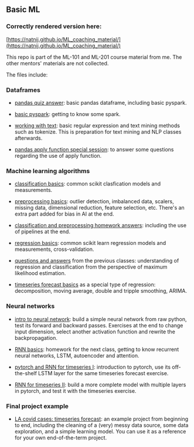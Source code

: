 ## Basic ML

### Correctly rendered version here:

[https://natnij.github.io/ML_coaching_material/](https://natnij.github.io/ML_coaching_material/)


This repo is part of the ML-101 and ML-201 course material from me. The other mentors' materials are not collected. 

The files include:

### Dataframes

- [pandas quiz answer](https://htmlpreview.github.io/?https://github.com/natnij/ML_coaching_material/blob/main/material/pandas_quiz_answer.html): basic pandas dataframe, including basic pyspark.

- [basic pyspark](https://htmlpreview.github.io/?https://github.com/natnij/ML_coaching_material/blob/main/material/spark.html): getting to know some spark.

- [working with text](https://htmlpreview.github.io/?https://github.com/natnij/ML_coaching_material/blob/main/material/working_with_text.html): basic regular expression and text mining methods such as tokenize. This is preparation for text mining and NLP classes afterwards.

- [pandas apply function special session](https://htmlpreview.github.io/?https://github.com/natnij/ML_coaching_material/blob/main/material/pandas_apply.html): to answer some questions regarding the use of apply function.


### Machine learning algorithms

- [classification basics](https://htmlpreview.github.io/?https://github.com/natnij/ML_coaching_material/blob/main/material/classificationBasic.html): common scikit clasfication models and measurements.

- [preprocessing basics](https://htmlpreview.github.io/?https://github.com/natnij/ML_coaching_material/blob/main/material/preprocessing-session9.html): outlier detection, imbalanced data, scalers, missing data, dimensional reduction, feature selection, etc. There's an extra part added for bias in AI at the end.

- [classification and preprocessing homework answers](https://htmlpreview.github.io/?https://github.com/natnij/ML_coaching_material/blob/main/material/session9_answer_hw.html): including the use of pipelines at the end.

- [regression basics](https://htmlpreview.github.io/?https://github.com/natnij/ML_coaching_material/blob/main/material/regressionBasic.html): common scikit learn regression models and measurements, cross-validation.

- [questions and answers](https://htmlpreview.github.io/?https://github.com/natnij/ML_coaching_material/blob/main/material/QandA.html) from the previous classes: understanding of regression and classification from the perspective of maximum likelihood estimation.

- [timeseries forecast basics](https://htmlpreview.github.io/?https://github.com/natnij/ML_coaching_material/blob/main/material/timeseriesBasic.html) as a special type of regression: decomposition, moving average, double and tripple smoothing, ARIMA.

### Neural networks

- [intro to neural network](https://htmlpreview.github.io/?https://github.com/natnij/ML_coaching_material/blob/main/material/NN-intro.html): build a simple neural network from raw python, test its forward and backward passes. Exercises at the end to change input dimension, select another activation function and rewrite the backpropagation.

- [RNN basics](https://htmlpreview.github.io/?https://github.com/natnij/ML_coaching_material/blob/main/material/lstm_basic.html): homework for the next class, getting to know recurrent neural networks, LSTM, autoencoder and attention. 

- [pytorch and RNN for timeseries I](https://htmlpreview.github.io/?https://github.com/natnij/ML_coaching_material/blob/main/material/lstm_pytorch.html): introduction to pytorch, use its off-the-shelf LSTM layer for the same timeseries forecast exercise.

- [RNN for timeseries II](https://htmlpreview.github.io/?https://github.com/natnij/ML_coaching_material/blob/main/material/lstm_pytorch2.html): build a more complete model with multiple layers in pytorch, and test it with the timeseries exercise.


### Final project example

- [LA covid cases: timeseries forecast](https://htmlpreview.github.io/?https://github.com/natnij/ML_coaching_material/blob/main/material/101_LAvaccine_project_example.html): an example project from beginning to end, including the cleaning of a (very) messy data source, some data exploration, and a simple learning model. You can use it as a reference for your own end-of-the-term project.

